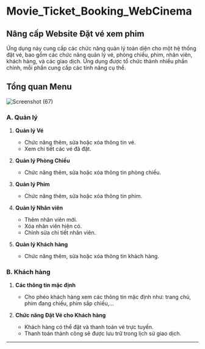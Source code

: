 # Movie_Ticket_Booking_WebCinema
## Nâng cấp Website Đặt vé xem phim

Ứng dụng này cung cấp các chức năng quản lý toàn diện cho một hệ thống đặt vé, bao gồm các chức năng quản lý vé, phòng chiếu, phim, nhân viên, khách hàng, và các giao dịch. Ứng dụng được tổ chức thành nhiều phần chính, mỗi phần cung cấp các tính năng cụ thể.

## Tổng quan Menu
![Screenshot (67)](https://github.com/user-attachments/assets/31bfdd05-2c80-48bf-b2e0-ecf3cf812326)

### A. Quản lý

1. **Quản lý Vé**
    - Chức năng thêm, sửa hoặc xóa thông tin vé.
    - Xem chi tiết các vé đã đặt.

2. **Quản lý Phòng Chiếu**
    - Chức năng thêm, sửa hoặc xóa thông tin phòng chiếu.

3. **Quản lý Phim**
    - Chức năng thêm, sửa hoặc xóa thông tin phim.

4. **Quản lý Nhân viên**
    - Thêm nhân viên mới.
    - Xóa nhân viên hiện có.
    - Chỉnh sửa chi tiết nhân viên.

5. **Quản lý Khách hàng**
    - Chức năng thêm, sửa hoặc xóa thông tin khách hàng.

### B. Khách hàng

1. **Các thông tin mặc định**
    - Cho phéo khách hàng xem các thông tin mặc định như: trang chủ, phim đang chiếu, phim sắp chiếu,...
      
2. **Chức năng Đặt Vé cho Khách hàng**
    - Khách hàng có thể đặt và thanh toán vé trực tuyến.
    - Thanh toán thành công sẽ được lưu trữ trong lịch sử giao dịch.
      
---
